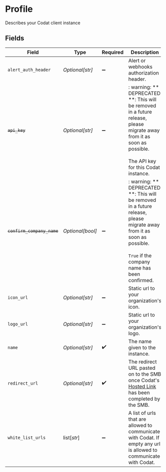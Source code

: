 # Profile

Describes your Codat client instance


## Fields

| Field                                                                                                                                                                   | Type                                                                                                                                                                    | Required                                                                                                                                                                | Description                                                                                                                                                             | Example                                                                                                                                                                 |
| ----------------------------------------------------------------------------------------------------------------------------------------------------------------------- | ----------------------------------------------------------------------------------------------------------------------------------------------------------------------- | ----------------------------------------------------------------------------------------------------------------------------------------------------------------------- | ----------------------------------------------------------------------------------------------------------------------------------------------------------------------- | ----------------------------------------------------------------------------------------------------------------------------------------------------------------------- |
| `alert_auth_header`                                                                                                                                                     | *Optional[str]*                                                                                                                                                         | :heavy_minus_sign:                                                                                                                                                      | Alert or webhooks authorization header.                                                                                                                                 | Bearer tXEiHiRK7XCtI8TNHbpGs1LI1pumdb4Cl1QIo7B2                                                                                                                         |
| ~~`api_key`~~                                                                                                                                                           | *Optional[str]*                                                                                                                                                         | :heavy_minus_sign:                                                                                                                                                      | : warning: ** DEPRECATED **: This will be removed in a future release, please migrate away from it as soon as possible.<br/><br/>The API key for this Codat instance.   | sartANTjHAkLdbyDfaynoTQb7pkmj6hXHmnQKMrB                                                                                                                                |
| ~~`confirm_company_name`~~                                                                                                                                              | *Optional[bool]*                                                                                                                                                        | :heavy_minus_sign:                                                                                                                                                      | : warning: ** DEPRECATED **: This will be removed in a future release, please migrate away from it as soon as possible.<br/><br/>`True` if the company name has been confirmed. |                                                                                                                                                                         |
| `icon_url`                                                                                                                                                              | *Optional[str]*                                                                                                                                                         | :heavy_minus_sign:                                                                                                                                                      | Static url to your organization's icon.                                                                                                                                 | https://client-images.codat.io/icon/042399f5-d104-4f38-9ce8-cac3524f4e88_3f5623af-d992-4c22-bc08-e58c520a8526.ico                                                       |
| `logo_url`                                                                                                                                                              | *Optional[str]*                                                                                                                                                         | :heavy_minus_sign:                                                                                                                                                      | Static url to your organization's logo.                                                                                                                                 | https://client-images.codat.io/logo/042399f5-d104-4f38-9ce8-cac3524f4e88_5806cb1f-7342-4c0e-a0a8-99bfbc47b0ff.png                                                       |
| `name`                                                                                                                                                                  | *Optional[str]*                                                                                                                                                         | :heavy_check_mark:                                                                                                                                                      | The name given to the instance.                                                                                                                                         | Bob's Burgers                                                                                                                                                           |
| `redirect_url`                                                                                                                                                          | *Optional[str]*                                                                                                                                                         | :heavy_check_mark:                                                                                                                                                      | The redirect URL pasted on to the SMB once Codat's [Hosted Link](https://docs.codat.io/auth-flow/authorize-hosted-link) has been completed by the SMB.                  | https://bobs-burgers.{countrySuffix}/{companyId}                                                                                                                        |
| `white_list_urls`                                                                                                                                                       | list[*str*]                                                                                                                                                             | :heavy_minus_sign:                                                                                                                                                      | A list of urls that are allowed to communicate with Codat. If empty any url is allowed to communicate with Codat.                                                       | https://bobs-burgers.com                                                                                                                                                |